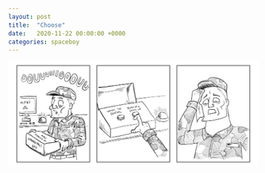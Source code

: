 ```yaml
---
layout: post
title:  "Choose"
date:   2020-11-22 00:00:00 +0000
categories: spaceboy
---
```


[![Choose](spaceboy/08%20-%20choose.png)](spaceboy/08%20-%20choose.png)


